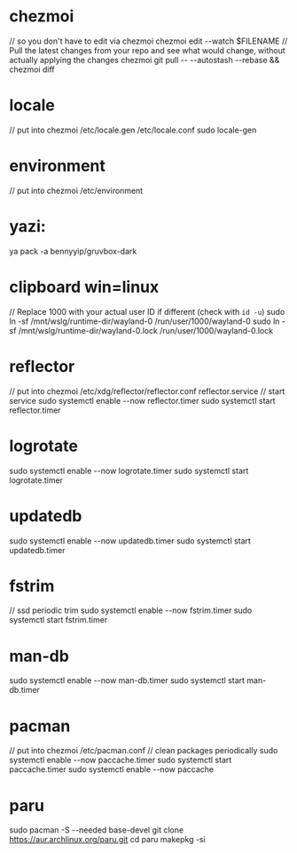 # chezmoi

// so you don't have to edit via chezmoi
chezmoi edit --watch $FILENAME
// Pull the latest changes from your repo and see what would change, without actually applying the changes
chezmoi git pull -- --autostash --rebase && chezmoi diff


# locale
// put into chezmoi
/etc/locale.gen
/etc/locale.conf
sudo locale-gen

# environment
// put into chezmoi
/etc/environment

# yazi:

ya pack -a bennyyip/gruvbox-dark

# clipboard win=linux
// Replace 1000 with your actual user ID if different (check with `id -u`)
sudo ln -sf /mnt/wslg/runtime-dir/wayland-0 /run/user/1000/wayland-0
sudo ln -sf /mnt/wslg/runtime-dir/wayland-0.lock /run/user/1000/wayland-0.lock

# reflector
// put into chezmoi
/etc/xdg/reflector/reflector.conf
reflector.service // start service
sudo systemctl enable --now reflector.timer
sudo systemctl start reflector.timer

# logrotate
sudo systemctl enable --now logrotate.timer
sudo systemctl start logrotate.timer

# updatedb
sudo systemctl enable --now updatedb.timer
sudo systemctl start updatedb.timer

# fstrim
// ssd periodic trim
sudo systemctl enable --now fstrim.timer
sudo systemctl start fstrim.timer

# man-db
sudo systemctl enable --now man-db.timer
sudo systemctl start man-db.timer

# pacman
// put into chezmoi
/etc/pacman.conf
// clean packages periodically
sudo systemctl enable --now paccache.timer
sudo systemctl start paccache.timer
sudo systemctl enable --now paccache

# paru
sudo pacman -S --needed base-devel
git clone https://aur.archlinux.org/paru.git
cd paru
makepkg -si

